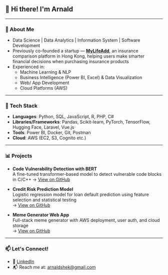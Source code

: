 ## 👋 Hi there! I'm Arnald

---

### 🧠 About Me

-  Data Science | Data Analytics | Information System | Software Development
-  Previously co-founded a startup — **[MyLifeAdd](https://www.mylifeadd.com)**, an insurance comparison platform in Hong Kong, helping users make smarter financial decisions when purchasing insurance products
- Experienced in:
  - Machine Learning & NLP
  - Business Intelligence (Power BI, Excel) & Data Visualization 
  - Web/ App Development
  - Cloud Platforms (AWS)
 
---

### 🔧 Tech Stack

- **Languages**: Python, SQL, JavaScript, R, PHP, C#
- **Libraries/Frameworks**: Pandas, Scikit-learn, PyTorch, TensorFlow, Hugging Face, Laravel, Vue.js
- **Tools**: Power BI, Docker, Git, Postman
- **Cloud**: AWS (EC2, S3, Cognito etc.)

---

### 📊 Projects

- **Code Vulnerability Detection with BERT**  
  A fine-tuned transformer-based model to detect vulnerable code blocks in C/C++
  → [View on GitHub](https://github.com/kakashek/code-vulnerability-analysis-BERT)

- **Credit Risk Prediction Model**  
  Logistic regression model for loan default prediction using feature selection and statistical testing  
  → [View on GitHub](https://github.com/kakashek/credit-risk-prediction-modelling)

- **Meme Generator Web App**  
  Full-stack meme generator with AWS deployment, user auth, and cloud storage  
  → [View on GitHub](https://github.com/kakashek/meme-generator-aws)

---

### 📫 Let's Connect!

- 💼 [LinkedIn](https://www.linkedin.com/in/arnaldshek)
- 📬 Reach me at: arnaldshek@gmail.com

